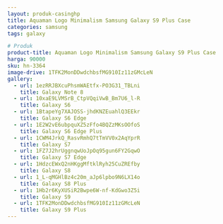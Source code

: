 ```yaml
---
layout: produk-casinghp
title: Aquaman Logo Minimalism Samsung Galaxy S9 Plus Case
categories: samsung
tags: galaxy

# Produk
product-title: Aquaman Logo Minimalism Samsung Galaxy S9 Plus Case
harga: 90000
sku: hn-3364
image-drive: 1TFK2MonDDwdchbsfMG910Iz11zGMcLeN
gallery:
  - url: 1ezRRJBXcuPhsmWAEtfx-PO3G31_TBLni
    title: Galaxy Note 8
  - url: 10xaE9LVMSrB_CtpVQqiVwB_Bm7U6_l-R
    title: Galaxy S6
  - url: 1BtapeYg7XAJOSS-jhdKNZEuahlQ3EEkr
    title: Galaxy S6 Edge
  - url: 1E2W2vE6ubpquXZ5zFfo4BQZzMKsOOfoS
    title: Galaxy S6 Edge Plus
  - url: 1CWM4JrkQ_RasvRmhQ7tTmVV0x2AqYprR
    title: Galaxy S7
  - url: 1FZ7J2hrUggnqwUoJpOq95gun6FY2GqwO
    title: Galaxy S7 Edge
  - url: 1HdzcEWxQ2nHKggMftklRyh25CuZREfby
    title: Galaxy S8
  - url: 1_L-qMGHlBz4c20m_aJp6lpbo9N6LX14o
    title: Galaxy S8 Plus
  - url: 1Hb2r6KyXUSiR2Bwpe6W-nf-KdGwo3Z5i
    title: Galaxy S9
  - url: 1TFK2MonDDwdchbsfMG910Iz11zGMcLeN
    title: Galaxy S9 Plus
---
```

